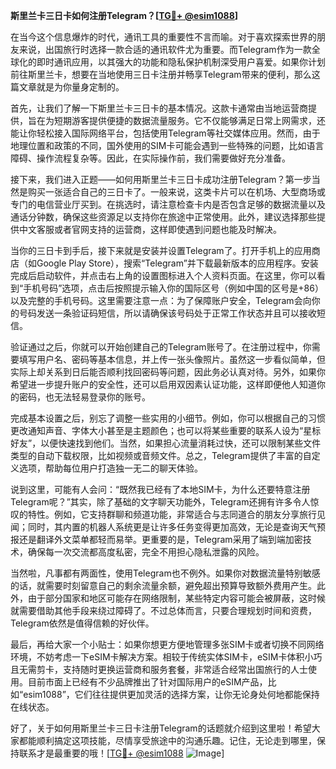 **斯里兰卡三日卡如何注册Telegram？[[TG💪+ @esim1088](https://t.me/s/esim1088)]**

在当今这个信息爆炸的时代，通讯工具的重要性不言而喻。对于喜欢探索世界的朋友来说，出国旅行时选择一款合适的通讯软件尤为重要。而Telegram作为一款全球化的即时通讯应用，以其强大的功能和隐私保护机制深受用户喜爱。如果你计划前往斯里兰卡，想要在当地使用三日卡注册并畅享Telegram带来的便利，那么这篇文章就是为你量身定制的。

首先，让我们了解一下斯里兰卡三日卡的基本情况。这款卡通常由当地运营商提供，旨在为短期游客提供便捷的数据流量服务。它不仅能够满足日常上网需求，还能让你轻松接入国际网络平台，包括使用Telegram等社交媒体应用。然而，由于地理位置和政策的不同，国外使用的SIM卡可能会遇到一些特殊的问题，比如语言障碍、操作流程复杂等。因此，在实际操作前，我们需要做好充分准备。

接下来，我们进入正题——如何用斯里兰卡三日卡成功注册Telegram？第一步当然是购买一张适合自己的三日卡了。一般来说，这类卡片可以在机场、大型商场或专门的电信营业厅买到。在挑选时，请注意检查卡内是否包含足够的数据流量以及通话分钟数，确保这些资源足以支持你在旅途中正常使用。此外，建议选择那些提供中文客服或者官网支持的运营商，这样即使遇到问题也能及时解决。

当你的三日卡到手后，接下来就是安装并设置Telegram了。打开手机上的应用商店（如Google Play Store），搜索“Telegram”并下载最新版本的应用程序。安装完成后启动软件，并点击右上角的设置图标进入个人资料页面。在这里，你可以看到“手机号码”选项，点击后按照提示输入你的国际区号（例如中国的区号是+86）以及完整的手机号码。这里需要注意一点：为了保障账户安全，Telegram会向你的号码发送一条验证码短信，所以请确保该号码处于正常工作状态并且可以接收短信。

验证通过之后，你就可以开始创建自己的Telegram账号了。在注册过程中，你需要填写用户名、密码等基本信息，并上传一张头像照片。虽然这一步看似简单，但实际上却关系到日后能否顺利找回密码等问题，因此务必认真对待。另外，如果你希望进一步提升账户的安全性，还可以启用双因素认证功能，这样即便他人知道你的密码，也无法轻易登录你的账号。

完成基本设置之后，别忘了调整一些实用的小细节。例如，你可以根据自己的习惯更改通知声音、字体大小甚至是主题颜色；也可以将某些重要的联系人设为“星标好友”，以便快速找到他们。当然，如果担心流量消耗过快，还可以限制某些文件类型的自动下载权限，比如视频或音频文件。总之，Telegram提供了丰富的自定义选项，帮助每位用户打造独一无二的聊天体验。

说到这里，可能有人会问：“既然我已经有了本地SIM卡，为什么还要特意注册Telegram呢？”其实，除了基础的文字聊天功能外，Telegram还拥有许多令人惊叹的特性。例如，它支持群聊和频道功能，非常适合与志同道合的朋友分享旅行见闻；同时，其内置的机器人系统更是让许多任务变得更加高效，无论是查询天气预报还是翻译外文菜单都轻而易举。更重要的是，Telegram采用了端到端加密技术，确保每一次交流都高度私密，完全不用担心隐私泄露的风险。

当然啦，凡事都有两面性，使用Telegram也不例外。如果你对数据流量特别敏感的话，就需要时刻留意自己的剩余流量余额，避免超出预算导致额外费用产生。此外，由于部分国家和地区可能存在网络限制，某些特定内容可能会被屏蔽，这时候就需要借助其他手段来绕过障碍了。不过总体而言，只要合理规划时间和资费，Telegram依然是值得信赖的好伙伴。

最后，再给大家一个小贴士：如果你想更方便地管理多张SIM卡或者切换不同网络环境，不妨考虑一下eSIM卡解决方案。相较于传统实体SIM卡，eSIM卡体积小巧且无需剪卡，支持随时更换运营商和服务套餐，非常适合经常出国旅行的人士使用。目前市面上已经有不少品牌推出了针对国际用户的eSIM产品，比如“esim1088”，它们往往提供更加灵活的选择方案，让你无论身处何地都能保持在线状态。

好了，关于如何用斯里兰卡三日卡注册Telegram的话题就介绍到这里啦！希望大家都能顺利搞定这项技能，尽情享受旅途中的沟通乐趣。记住，无论走到哪里，保持联系才是最重要的哦！[[TG💪+ @esim1088](https://t.me/s/esim1088) ![Image](https://i.postimg.cc/4NQfJmqS/Snipaste-2025-05-13-00-14-12.png)]